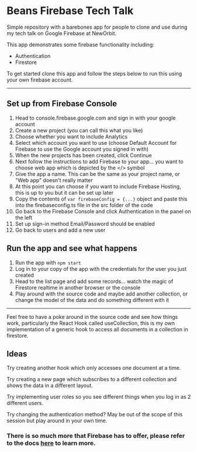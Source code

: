 # Beans Firebase Tech Talk
Simple repository with a barebones app for people to clone and use during my tech talk on Google Firebase at NewOrbit.

This app demonstrates some firebase functionality including:
* Authentication
* Firestore

To get started clone this app and follow the steps below to run this using your own firebase account.

---
## Set up from Firebase Console
1. Head to console.firebase.google.com and sign in with your google account
2. Create a new project (you can call this what you like)
3. Choose whether you want to include Analytics
4. Select which account you want to use (choose Default Account for Firebase to use the Google account you signed in with)
5. When the new projects has been created, click Continue
6. Next follow the instructions to add Firebase to your app... you want to choose web app which is depicted by the </> symbol
7. Give the app a name. This can be the same as your project name, or "Web app" doesn't really matter
8. At this point you can choose if you want to include Firebase Hosting, this is up to you but it can be set up later
9. Copy the contents of `var firebaseConfig = {...}` object and paste this into the firebaseconfig.ts file in the src folder of the code
10. Go back to the Firebase Console and click Authentication in the panel on the left
11. Set up sign-in method Email/Password should be enabled
12. Go back to users and add a new user

## Run the app and see what happens
1. Run the app with `npm start`
2. Log in to your copy of the app with the credentials for the user you just created
3. Head to the list page and add some records... watch the magic of Firestore realtime in another browser or the console
4. Play around with the source code and maybe add another collection, or change the model of the data and do something different with it
---
Feel free to have a poke around in the source code and see how things work, particularly the React Hook called useCollection, this is my own implementation of a generic hook to access all documents in a collection in firestore.

## Ideas

Try creating another hook which only accesses one document at a time.

Try creating a new page which subscribes to a different collection and shows the data in a different layout.

Try implementing user roles so you see different things when you log in as 2 different users.

Try changing the authentication method? May be out of the scope of this session but play around in your own time.

### There is so much more that Firebase has to offer, please refer to the docs [here](https://firebase.google.com/docs/web/setup) to learn more.